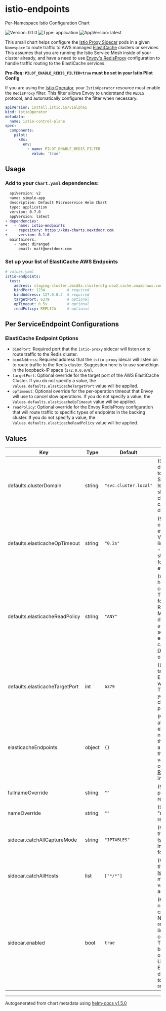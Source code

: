 # istio-endpoints

Per-Namespace Istio Configuration Chart

![Version: 0.1.0](https://img.shields.io/badge/Version-0.1.0-informational?style=flat-square) ![Type: application](https://img.shields.io/badge/Type-application-informational?style=flat-square) ![AppVersion: latest](https://img.shields.io/badge/AppVersion-latest-informational?style=flat-square)

[elasticache]: https://aws.amazon.com/elasticache/
[serviceentry]: https://istio.io/latest/docs/reference/config/networking/service-entry/
[envoyfilter]: https://istio.io/latest/docs/reference/config/networking/envoy-filter/
[sidecar]: https://istio.io/latest/docs/reference/config/networking/sidecar/
[envoy]: https://www.envoyproxy.io/docs/envoy/latest/intro/arch_overview/other_protocols/redis

This small chart helps configure the [Istio Proxy Sidecar][sidecar] pods in a
given `Namespace` to route traffic to AWS managed [ElastiCache][elasticache]
clusters or services. This assumes that you are running the Istio Service Mesh
inside of your cluster already, and have a need to use [Envoy's
RedisProxy][envoy] configuration to handle traffic routing to the ElastiCache
services.

**Pre-Req: `PILOT_ENABLE_REDIS_FILTER=true` must be set in your Istio Pilot Config**

If you are using the [Istio
Operator](https://istio.io/latest/docs/reference/commands/operator/), your
`IstioOperator` resource must enable the `RedisProxy` filter. This filter
allows Envoy to understand the `REDIS` protocol, and automatically configures
the filter when necessary.

```yaml
apiVersion: install.istio.io/v1alpha1
kind: IstioOperator
metadata:
  name: istio-control-plane
spec:
  components:
    pilot:
      k8s:
        env:
          - name: PILOT_ENABLE_REDIS_FILTER
            value: 'true'
```

## Usage

### Add to your `Chart.yaml` dependencies:

```diff
  apiVersion: v2
  name: simple-app
  description: Default Microservice Helm Chart
  type: application
  version: 0.7.0
  appVersion: latest
+ dependencies:
+   - name: istio-endpoints
+     repository: https://k8s-charts.nextdoor.com
+     version: 0.1.0
  maintainers:
    - name: diranged
      email: matt@nextdoor.com
```

### Set up your list of ElastiCache AWS Endpoints

```yaml
# values.yaml
istio-endpoints:
  test:
    address: staging-cluster.abcd8x.clustercfg.usw2.cache.amazonaws.com
    bindPort: 1234          # required
    bindAddress: 127.0.0.2  # required
    targetPort: 6379        # optional
    opTimeout: 0.5s         # optional
    readPolicy: REPLICA     # optional
```

## Per ServiceEndpoint Configurations

### ElastiCache Endpoint Options

 * `bindPort`: Required port that the `istio-proxy` sidecar will listen on to
   route traffic to the Redis cluster.
 * `bindAddress`: Required address that the `istio-proxy` idecar will listen on
   to route traffic to the Redis cluster. Suggestion here is to use somethign
   in the loopback-IP space (`172.0.0.0/8`).
 * `targetPort`: Optional override for the target port of the AWS ElastiCache
   Cluster. If you do not specify a value, the
   `Values.defaults.elasticacheTargetPort` value will be applied.
 * `opTimeout`: Optional override for the per-operation timeout that Envoy will
   use to cancel slow operations. If you do not specify a value, the
   `Values.defaults.elasticacheOpTimeout` value will be applied.
 * `readPolicy`: Optional override for the Envoy RedisProxy configuration that
   will route traffic to specific types of endpoints in the backing cluster. If
   you do not specify a value, the `Values.defaults.elasticacheReadPolicy`
   value will be applied.

## Values

| Key | Type | Default | Description |
|-----|------|---------|-------------|
| defaults.clusterDomain | string | `"svc.cluster.local"` | (`String`) The cluster-level domain name that is applied to TCP-routed ServiceEndpoints within the Istio configuration. This should match the internal cluster domain name, but cannot be automatically determined. |
| defaults.elasticacheOpTimeout | string | `"0.2s"` | (`String`) Default per-operation timeout applied to every endpoint in the Values.elasticacheEndpoints list (unless they override it) - [documentation here](https://www.envoyproxy.io/docs/envoy/latest/api-v3/extensions/filters/network/redis_proxy/v3/redis_proxy.proto.html#extensions-filters-network-redis-proxy-v3-redisproxy-connpoolsettings). This string should be time-format (1s,1ms,0.1s,1m, etc). |
| defaults.elasticacheReadPolicy | string | `"ANY"` | (`String`) ReadPolicy controls how Envoy routes read commands to Redis nodes. This is currently supported for Redis Cluster. All ReadPolicy settings except MASTER may return stale data because replication is asynchronous and requires some delay. You need to ensure that your application can tolerate stale data. [Documentation here](https://www.envoyproxy.io/docs/envoy/latest/api-v3/extensions/filters/network/redis_proxy/v3/redis_proxy.proto.html#envoy-v3-api-enum-extensions-filters-network-redis-proxy-v3-redisproxy-connpoolsettings-readpolicy) for options. |
| defaults.elasticacheTargetPort | int | `6379` | (`Integer`) The default target-port that the ElastiCache ServiceEntries will send traffic to in AWS. This should only change if you launch ElastiCache clusters with non-standard port configurations. |
| elasticacheEndpoints | object | `{}` | (`Map`) A key/value map with all of the elasticacheEndpoints that need to be configured for the Namespace. Each Key is a human-readable name for the endpoint, and then each value is a Map with a configuration. See the [README](#elasticache-endpoint-options) for more instructions. |
| fullnameOverride | string | `""` | (`String`) Overrides the full prefix of all of the resources. |
| nameOverride | string | `""` | (`String`) Overrides the main "release name" of the resources. |
| sidecar.catchAllCaptureMode | string | `"IPTABLES"` | (`String`) Default `captureMode` that the final "catch all" [IstioEgressListener](https://istio.io/latest/docs/reference/config/networking/sidecar/#IstioEgressListener) will run in. Default values are here for your reference. |
| sidecar.catchAllHosts | list | `["*/*"]` | (`Strings[]`) Default `hosts` that the final "catch all" [IstioEgressListener](https://istio.io/latest/docs/reference/config/networking/sidecar/#IstioEgressListener) will monitor for. The default value catches all resources across the cluster. |
| sidecar.enabled | bool | `true` | (`Bool`) Controls whether or not a `Sidecar` resource is created within the Namespace to help reconfigure the local listeners and routing configuration for your Pods. This defaults to `true` because it is required in order to properly set up Listeners that work for ElastiCache. You can disable this if you are going to manage your own `Sidecar` resource. |

----------------------------------------------
Autogenerated from chart metadata using [helm-docs v1.5.0](https://github.com/norwoodj/helm-docs/releases/v1.5.0)
